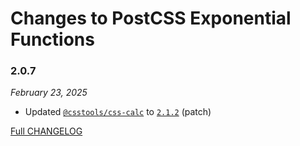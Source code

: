 # Changes to PostCSS Exponential Functions

### 2.0.7

_February 23, 2025_

- Updated [`@csstools/css-calc`](https://github.com/csstools/postcss-plugins/tree/main/packages/css-calc) to [`2.1.2`](https://github.com/csstools/postcss-plugins/tree/main/packages/css-calc/CHANGELOG.md#212) (patch)

[Full CHANGELOG](https://github.com/csstools/postcss-plugins/tree/main/plugins/postcss-exponential-functions/CHANGELOG.md)
